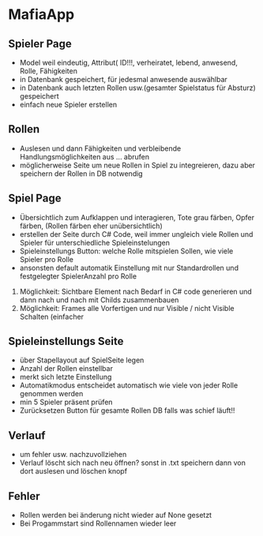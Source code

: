 # MafiaApp

## Spieler Page
- Model weil eindeutig, Attribut( ID!!!, verheiratet, lebend, anwesend, Rolle, Fähigkeiten
- in Datenbank gespeichert, für jedesmal anwesende auswählbar
- in Datenbank auch letzten Rollen usw.(gesamter Spielstatus für Absturz) gespeichert
- einfach neue Spieler erstellen

## Rollen
- Auslesen und dann Fähigkeiten und verbleibende Handlungsmöglichkeiten aus ... abrufen
- möglicherweise Seite um neue Rollen in Spiel zu integreieren, dazu aber speichern der Rollen in DB notwendig

## Spiel Page
- Übersichtlich zum Aufklappen und interagieren, Tote grau färben, Opfer färben, (Rollen färben eher unübersichtlich)
- erstellen der Seite durch C# Code, weil immer ungleich viele Rollen und Spieler für unterschiedliche Spieleinstelungen
- Spieleinstellungs Button: welche Rolle mitspielen Sollen, wie viele Spieler pro Rolle 
- ansonsten default automatik Einstellung mit nur Standardrollen und festgelegter SpielerAnzahl pro Rolle

1. Möglichkeit: Sichtbare Element nach Bedarf in C# code generieren und dann nach und nach mit Childs zusammenbauen
2. Möglichkeit: Frames alle Vorfertigen und nur Visible / nicht Visible Schalten   (einfacher



## Spieleinstellungs Seite
- über Stapellayout auf SpielSeite legen
- Anzahl der Rollen einstellbar
- merkt sich letzte Einstellung
- Automatikmodus entscheidet automatisch wie viele von jeder Rolle genommen werden 
- min 5 Spieler präsent prüfen
- Zurücksetzen Button für gesamte Rollen DB falls was schief läuft!!

## Verlauf
- um fehler usw. nachzuvollziehen
- Verlauf löscht sich nach neu öffnen? sonst in .txt speichern dann von dort auslesen und löschen knopf


## Fehler
- Rollen werden bei änderung nicht wieder auf None gesetzt
- Bei Progammstart sind Rollennamen wieder leer

